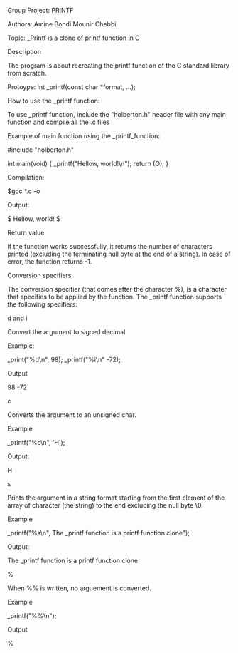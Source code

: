 Group Project: PRINTF

Authors: Amine Bondi    Mounir Chebbi

Topic: _Printf is a clone of printf function in C

Description

The program is about recreating the printf function of the C standard library from scratch.

Protoype: int _printf(const char *format, ...);

How to use the _printf function:

To use _printf function, include the "holberton.h" header file with any main function and compile all the .c files

Example of main function using the _printf_function:

#include "holberton.h"

int main(void)
{
	_printf("Hellow, world!\n");
	return (O);
}

Compilation:

$gcc *.c -o

Output:

$
Hellow, world!
$

Return value

If the function works successfully, it returns the number of characters printed (excluding the terminating null byte at the end of a string). In case of error, the function returns -1.

Conversion specifiers

The conversion specifier (that comes after the character %), is a character that specifies to be applied by the function. The _printf function supports the following specifiers:

d and i

Convert the argument to signed decimal 

Example:

_print("%d\n", 98);
_printf("%i\n" -72);

Output

98
-72

c

Converts the argument to an unsigned char.

Example

_printf("%c\n", 'H');

Output:

H

s

Prints the argument in a string format starting from the first element of the array of character (the string) to the end excluding the null byte \0.

Example 

_printf("%s\n", The _printf function is a printf function clone");

Output:

The _printf function is a printf function clone

%

When %% is written, no arguement is converted.

Example

_printf("%%\n");

Output

%

